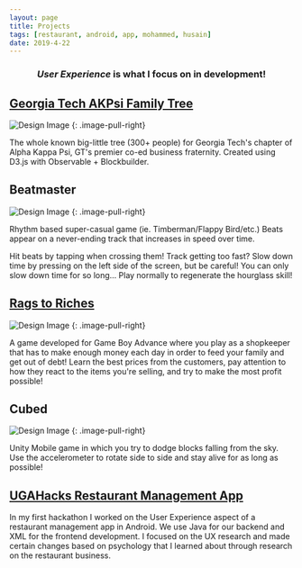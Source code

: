 ```yaml
---
layout: page
title: Projects
tags: [restaurant, android, app, mohammed, husain]
date: 2019-4-22
---
```

### <center><i>User Experience</i> is what I focus on in development!</center>

## <a href="https://gtakpsi.github.io/">Georgia Tech AKPsi Family Tree</a>

![Design Image](https://raw.githubusercontent.com/PaperSlate/PaperSlate.github.io/master/assets/img/projects/FamilyTree.jpg)
{: .image-pull-right}

The whole known big-little tree (300+ people) for Georgia Tech's chapter of Alpha Kappa Psi, GT's premier co-ed business fraternity. Created using D3.js with Observable + Blockbuilder.

## <a>Beatmaster</a>

![Design Image](https://raw.githubusercontent.com/PaperSlate/PaperSlate.github.io/master/assets/img/projects/Beatmaster.jpg)
{: .image-pull-right}

Rhythm based super-casual game (ie. Timberman/Flappy Bird/etc.) Beats appear on a never-ending track that increases in speed over time.

Hit beats by tapping when crossing them! Track getting too fast? Slow down time by pressing on the left side of the screen, but be careful! You can only slow down time for so long... Play normally to regenerate the hourglass skill!

## <a href="https://github.com/PaperSlate/RagstoRiches">Rags to Riches</a>

![Design Image](https://raw.githubusercontent.com/PaperSlate/PaperSlate.github.io/master/assets/img/projects/RagsToRiches.jpg)
{: .image-pull-right}

A game developed for Game Boy Advance where you play as a shopkeeper that has to make enough money each day in order to feed your family and get out of debt! Learn the best prices from the customers, pay attention to how they react to the items you're selling, and try to make the most profit possible!

## <a>Cubed</a>

![Design Image](https://raw.githubusercontent.com/PaperSlate/PaperSlate.github.io/master/assets/img/projects/Cubed.jpg)
{: .image-pull-right}

Unity Mobile game in which you try to dodge blocks falling from the sky. Use the accelerometer to rotate side to side and stay alive for as long as possible!

## <a href="https://github.com/ajm11135/Restaurant">UGAHacks Restaurant Management App</a>

In my first hackathon I worked on the User Experience aspect of a restaurant management app in Android. We use Java for our backend and XML for the frontend development. I focused on the UX research and made certain changes based on psychology that I learned about through research on the restaurant business.
